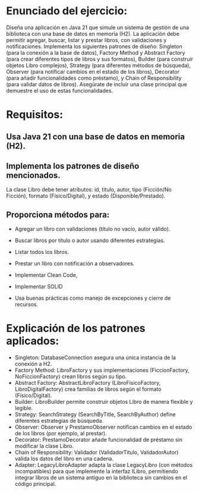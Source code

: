 # Enunciado del ejercicio:
Diseña una aplicación en Java 21 que simule un sistema de gestión de una biblioteca con una base de datos en memoria (H2). La aplicación debe permitir agregar, buscar, listar y prestar libros, con validaciones y notificaciones. Implementa los siguientes patrones de diseño: Singleton (para la conexión a la base de datos), Factory Method y Abstract Factory (para crear diferentes tipos de libros y sus formatos), Builder (para construir objetos Libro complejos), Strategy (para diferentes métodos de búsqueda), Observer (para notificar cambios en el estado de los libros), Decorator (para añadir funcionalidades como préstamo), y Chain of Responsibility (para validar datos de libros). Asegúrate de incluir una clase principal que demuestre el uso de estas funcionalidades.

# Requisitos:

## Usa Java 21 con una base de datos en memoria (H2).
## Implementa los patrones de diseño mencionados. 
La clase Libro debe tener atributos: id, titulo, autor, tipo (Ficción/No Ficción), formato (Físico/Digital), y estado (Disponible/Prestado).
## Proporciona métodos para:

- Agregar un libro con validaciones (título no vacío, autor válido).
- Buscar libros por título o autor usando diferentes estrategias.
- Listar todos los libros.
- Prestar un libro con notificación a observadores.
- Implementar Clean Code,
- Implementar SOLID

- Usa buenas prácticas como manejo de excepciones y cierre de recursos.

# Explicación de los patrones aplicados:

- Singleton: DatabaseConnection asegura una única instancia de la conexión a H2.
- Factory Method: LibroFactory y sus implementaciones (FiccionFactory, NoFiccionFactory) crean libros según su tipo.
- Abstract Factory: AbstractLibroFactory (LibroFisicoFactory, LibroDigitalFactory) crea familias de libros según el formato (Físico/Digital).
- Builder: LibroBuilder permite construir objetos Libro de manera flexible y legible.
- Strategy: SearchStrategy (SearchByTitle, SearchByAuthor) define diferentes estrategias de búsqueda.
- Observer: Observer y PrestamoObserver notifican cambios en el estado de los libros (por ejemplo, al prestar).
- Decorator: PrestamoDecorator añade funcionalidad de préstamo sin modificar la clase Libro.
- Chain of Responsibility: Validador (ValidadorTitulo, ValidadorAutor) valida los datos del libro en una cadena.
- Adapter: LegacyLibroAdapter adapta la clase LegacyLibro (con métodos incompatibles) para que implemente la interfaz ILibro, permitiendo integrar libros de un sistema antiguo en la biblioteca sin cambios en el código principal.